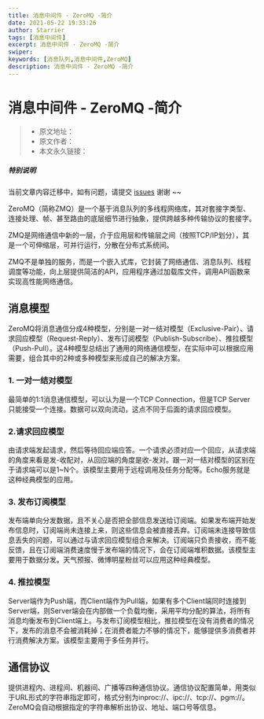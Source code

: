 ```yaml
---
title: 消息中间件 - ZeroMQ -简介
date: 2021-05-22 19:33:26
author: Starrier
tags: [消息中间件]
excerpt: 消息中间件 - ZeroMQ -简介
swiper:
keywords: [消息队列,消息中间件,ZeroMQ]
description: 消息中间件 - ZeroMQ -简介
---
```


# 消息中间件 - ZeroMQ -简介

> * 原文地址：[]()
> * 原文作者：[]()
> * 本文永久链接：[]()

##### **特别说明**

当前文章内容迁移中，如有问题，请提交 [issues](https://github.com/Starrier/starrier.github.io/issues) 谢谢 ~~



ZeroMQ（简称ZMQ）是一个基于消息队列的多线程网络库，其对套接字类型、连接处理、帧、甚至路由的底层细节进行抽象，提供跨越多种传输协议的套接字。

ZMQ是网络通信中新的一层，介于应用层和传输层之间（按照TCP/IP划分），其是一个可伸缩层，可并行运行，分散在分布式系统间。

ZMQ不是单独的服务，而是一个嵌入式库，它封装了网络通信、消息队列、线程调度等功能，向上层提供简洁的API，应用程序通过加载库文件，调用API函数来实现高性能网络通信。


## 消息模型

ZeroMQ将消息通信分成4种模型，分别是一对一结对模型（Exclusive-Pair）、请求回应模型（Request-Reply）、发布订阅模型（Publish-Subscribe）、推拉模型（Push-Pull）。这4种模型总结出了通用的网络通信模型，在实际中可以根据应用需要，组合其中的2种或多种模型来形成自己的解决方案。

### 1. 一对一结对模型

最简单的1:1消息通信模型，可以认为是一个TCP Connection，但是TCP Server只能接受一个连接。数据可以双向流动，这点不同于后面的请求回应模型。

### 2.请求回应模型

由请求端发起请求，然后等待回应端应答。一个请求必须对应一个回应，从请求端的角度来看是发-收配对，从回应端的角度是收-发对。跟一对一结对模型的区别在于请求端可以是1~N个。该模型主要用于远程调用及任务分配等。Echo服务就是这种经典模型的应用。

### 3. 发布订阅模型

发布端单向分发数据，且不关心是否把全部信息发送给订阅端。如果发布端开始发布信息时，订阅端尚未连接上来，则这些信息会被直接丢弃。订阅端未连接导致信息丢失的问题，可以通过与请求回应模型组合来解决。订阅端只负责接收，而不能反馈，且在订阅端消费速度慢于发布端的情况下，会在订阅端堆积数据。该模型主要用于数据分发。天气预报、微博明星粉丝可以应用这种经典模型。

### 4. 推拉模型

Server端作为Push端，而Client端作为Pull端，如果有多个Client端同时连接到Server端，则Server端会在内部做一个负载均衡，采用平均分配的算法，将所有消息均衡发布到Client端上。与发布订阅模型相比，推拉模型在没有消费者的情况下，发布的消息不会被消耗掉；在消费者能力不够的情况下，能够提供多消费者并行消费解决方案。该模型主要用于多任务并行。

## 通信协议

提供进程内、进程间、机器间、广播等四种通信协议。通信协议配置简单，用类似于URL形式的字符串指定即可，格式分别为inproc://、ipc://、tcp://、pgm://。ZeroMQ会自动根据指定的字符串解析出协议、地址、端口号等信息。
